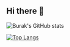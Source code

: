 ## Hi there 👋

<!--
**Xedygen/xedygen** is a ✨ _special_ ✨ repository because its `README.md` (this file) appears on your GitHub profile.

Here are some ideas to get you started:

- 🔭 I’m currently working on ...
- 🌱 I’m currently learning ...
- 👯 I’m looking to collaborate on ...
- 🤔 I’m looking for help with ...
- 💬 Ask me about ...
- 📫 How to reach me: ...
- 😄 Pronouns: ...
- ⚡ Fun fact: ...
-->
![Burak's GitHub stats](https://github-readme-stats.vercel.app/api?username=xedygen&show_icons=true&theme=radical)

[![Top Langs](https://github-readme-stats.vercel.app/api/top-langs/?username=xedygen&theme=radical&hide_progress=true)](https://github.com/xedygen/github-readme-stats)
